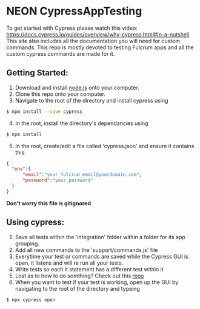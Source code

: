 # NEON CypressAppTesting
To get started with Cypress please watch this video: https://docs.cypress.io/guides/overview/why-cypress.html#In-a-nutshell.
This site also includes all the documentation you will need for custom commands.  This repo is mostly devoted to testing Fulcrum apps and all the custom cypress commands are made for it.

## Getting Started: 
  1) Download and install [node.js](https://nodejs.org/en/download/) onto your computer.
  2) Clone this repo onto your computer. 
  3) Navigate to the root of the directory and install cypress using 
  ```bash
  $ npm install --save cypress
  ```
  4) In the root, install the directory's dependancies using 
  ```bash
  $ npm install
  ```
  5) In the root, create/edit a file called 'cypress.json' and ensure it contains this:
  ```json
  {
    "env":{
        "email":"your_fulcrum_email@yourdomain.com",
        "password":"your_password"
    }
}
```
  **Don't worry this file is gitignored**
    
## Using cypress: 
  1) Save all tests within the 'integration' folder within a folder for its app grouping.
  2) Add all new commands to the 'support/commands.js' file
  3) Everytime your test or commands are saved while the Cypress GUI is open, it listens and will re run all your tests.
  4) Write tests so each it statement has a different test within it
  5) Lost as to how to do somthing? Check out this [repo](https://github.com/cypress-io/cypress-example-recipes)
  6) When you want to test if your test is working, open up the GUI by navigating to the root of the directory and typeing
  ```bash
  $ npx cypress open
  ```
  
